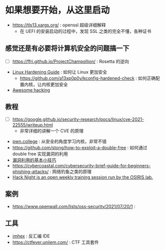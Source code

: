 # 如果想要开始，从这里启动
- https://tls13.xargs.org/ : openssl 超级详细解释
  - 在 UEFI 的安装启动的过程中，发现 SSL 之类的完全不懂，各种证书

## 感觉还是有必要将计算机安全的问题搞一下
- [ ] https://ffri.github.io/ProjectChampollion/ : Rosetta 的逆向
- [Linux Hardening Guide](https://madaidans-insecurities.github.io/guides/linux-hardening.html) : 如何让 Linux 更加安全
  - https://github.com/a13xp0p0v/kconfig-hardened-check : 如何正确配置内核，让内核更加安全
- [Awesome hacking](https://github.com/Hack-with-Github/Awesome-Hacking)

## 教程
- [ ] https://google.github.io/security-research/pocs/linux/cve-2021-22555/writeup.html
  - 非常详细的讲解一个 CVE 的原理
- [pwn.college](https://pwn.college/) : 从安全的角度学习内核，非常不错
- https://github.com/stong/how-to-exploit-a-double-free : 如何通过 double free 实现漏洞的利用
- [漏洞利用的基本小技巧](https://github.com/Naetw/CTF-pwn-tips)
- https://cybercoastal.com/cybersecurity-brief-guide-for-beginners-phishing-attacks/ : 网络钓鱼之类的原理
- [Hack Night is an open weekly training session run by the OSIRIS lab.](https://github.com/osirislab/Hack-Night)

## 案例
- https://www.openwall.com/lists/oss-security/2021/07/20/1 :

## 工具
- [imhex](https://github.com/WerWolv/ImHex) : 反汇编 IDE
- https://ctfever.uniiem.com/ : CTF 工具套件
